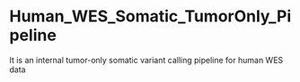 # Human_WES_Somatic_TumorOnly_Pipeline
It is an internal tumor-only somatic variant calling pipeline for human WES data
